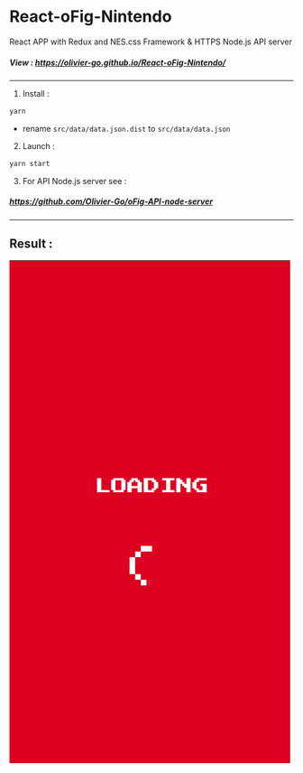 # React-oFig-Nintendo
React APP with Redux and NES.css Framework &amp; HTTPS Node.js API server

##### View : https://olivier-go.github.io/React-oFig-Nintendo/
------
1. Install :
```bash
yarn
```
* rename `src/data/data.json.dist` to `src/data/data.json`

2. Launch :
```bash
yarn start
```

3. For API Node.js server see : 
##### https://github.com/Olivier-Go/oFig-API-node-server

---
## Result :
![](resultat.gif)
